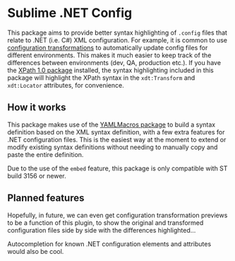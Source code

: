 # Sublime .NET Config

This package aims to provide better syntax highlighting of `.config` files that relate to .NET (i.e. C#) XML configuration.
For example, it is common to use [configuration transformations](https://msdn.microsoft.com/en-us/library/dd465326%28v=vs.110%29.aspx?f=255&MSPPError=-2147217396) to automatically update config files for different environments. This makes it much easier to keep track of the differences between environments (dev, QA, production etc.).
If you have the [XPath 1.0 package](https://packagecontrol.io/packages/xpath) installed, the syntax highlighting included in this package will highlight
the XPath syntax in the `xdt:Transform` and `xdt:Locator` attributes, for convenience.

## How it works

This package makes use of the [YAMLMacros package](https://packagecontrol.io/packages/YAMLMacros) to build a syntax definition based on the XML syntax definition, with a few extra features for .NET configuration files. This is the easiest way at the moment to extend or modify existing syntax definitions without needing to manually copy and paste the entire definition.

Due to the use of the `embed` feature, this package is only compatible with ST build 3156 or newer.

## Planned features

Hopefully, in future, we can even get configuration transformation previews to be a function of this plugin, to show the original and transformed configuration files side by side with the differences highlighted...

Autocompletion for known .NET configuration elements and attributes would also be cool.

